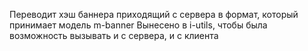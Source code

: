 Переводит хэш баннера приходящий с сервера в формат, который принимает модель m-banner
Вынесено в i-utils, чтобы была возможность вызывать и с сервера, и с клиента
